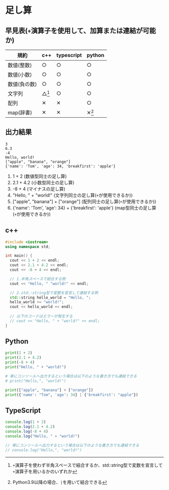 # 足し算

## 早見表(`+`演算子を使用して、加算または連結が可能か)

|規約                    |c++         |typescript   |python      |
|------------------------|------------|------------|-------------|
|数値(整数)               |○           |○           |○            |
|数値(小数)               |○           |○           |○            |
|数値(負の数)             |○           |○           |○            |
|文字列                   |△[^1]      |○           |○            |
|配列                    |✕           |✕          |○            |
|map(辞書)               |✕           |✕          |✕[^2]       |

[^1]: `+`演算子を使わず半角スペースで結合するか、std::string型で変数を宣言して`+`演算子を用いるかのいずれか
[^2]: Python3.9以降の場合、`|`を用いて結合できる

## 出力結果

```
3
6.3
-4
Hello, world!
["apple", "banana", "orange"]
{'name': 'Tom', 'age': 34, 'breakfirst': 'apple'}
```

1. 1 + 2 (数値型同士の足し算)
2. 2.1 + 4.2 (小数型同士の足し算)
3. -8 + 4 (マイナスの足し算)
4. "Hello, " + "world!" (文字列同士の足し算(`+`が使用できるか)) 
5. ["apple", "banana"] + ["orange"] (配列同士の足し算(`+`が使用できるか)) 
6. {'name': 'Tom', 'age': 34} + {'breakfirst': 'apple'} (map型同士の足し算(`+`が使用できるか)) 

## c++

```c++
#include <iostream>
using namespace std;

int main() {
  cout << 1 + 2 << endl;
  cout << 2.1 + 4.2 << endl;
  cout << -8 + 4 << endl;

  // 1.半角スペースで結合する例
  cout << "Hello, " "world!" << endl;

  // 2.std::string型で変数を宣言して連結する例
  std::string hello_world = "Hello, ";
  hello_world += "world!";
  cout << hello_world << endl;
  
  // 以下のコードはエラーが発生する
  // cout << "Hello, " + "world!" << endl;
}
```

## Python

```python
print(1 + 2)
print(2.1 + 4.2)
print(-8 + 4)
print("Hello, " + "world!")

# 単にコンソールへ出力するという場合は以下のような書き方でも連結できる
# print("Hello,", "world!")

print(["apple", "banana"] + ["orange"])
print({'name': "Tom", 'age': 34} | {'breakfirst': "apple"})

```

## TypeScript

```ts
console.log(1 + 2)
console.log(2.1 + 4.2)
console.log(-8 + 4)
console.log("Hello, " + "world!")

// 単にコンソールへ出力するという場合は以下のような書き方でも連結できる
// console.log("Hello,", "world!")
```